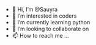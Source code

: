 - 👋 Hi, I’m @Sauyra
- 👀 I’m interested in coders 
- 🌱 I’m currently learning python 
- 💞️ I’m looking to collaborate on 
- 📫 How to reach me ...

<!---
Sauyra/Sauyra is a ✨ special ✨ repository because its `README.md` (this file) appears on your GitHub profile.
You can click the Preview link to take a look at your changes.
--->
